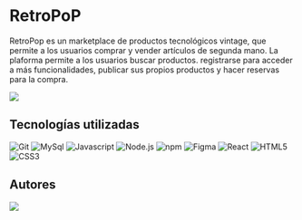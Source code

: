 # RetroPoP

RetroPop es un marketplace de productos tecnológicos vintage, que permite a los usuarios comprar y vender artículos de segunda mano. La plaforma permite a los usuarios buscar productos. registrarse para acceder a más funcionalidades, publicar sus propios productos y hacer reservas para la compra.

<p align="left">
  <img src="https://img.shields.io/badge/STATUS-EN%20DESARROLLO-green">
</p>

## Tecnologías utilizadas
![Git](	https://img.shields.io/badge/GIT-E44C30?style=for-the-badge&logo=git&logoColor=white)
![MySql](https://img.shields.io/badge/MySQL-005C84?style=for-the-badge&logo=mysql&logoColor=white)
![Javascript](https://img.shields.io/badge/JavaScript-323330?style=for-the-badge&logo=javascript&logoColor=F7DF1E)
![Node.js](https://img.shields.io/badge/Node%20js-339933?style=for-the-badge&logo=nodedotjs&logoColor=white)
![npm](https://img.shields.io/badge/npm-CB3837?style=for-the-badge&logo=npm&logoColor=wProject_X)
![Figma](https://img.shields.io/badge/figma-%23F24E1E.svg?style=for-the-badge&logo=figma&logoColor=white)
![React](https://img.shields.io/badge/react-%2320232a.svg?style=for-the-badge&logo=react&logoColor=%2361DAFB)
![HTML5](https://img.shields.io/badge/html5-%23E34F26.svg?style=for-the-badge&logo=html5&logoColor=white)
![CSS3](https://img.shields.io/badge/css3-%231572B6.svg?style=for-the-badge&logo=css3&logoColor=white)

## Autores
<a href="https://github.com/FlorPManzano/RetroPoP/graphs/contributors">
  <img src="https://contrib.rocks/image?repo=FlorPManzano/RetroPoP" />
</a>



